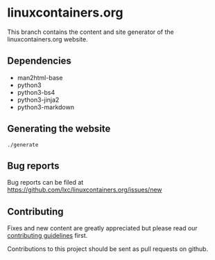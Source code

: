 # linuxcontainers.org

This branch contains the content and site generator of the
linuxcontainers.org website.

## Dependencies

 * man2html-base
 * python3
 * python3-bs4
 * python3-jinja2
 * python3-markdown

## Generating the website

    ./generate

## Bug reports

Bug reports can be filed at https://github.com/lxc/linuxcontainers.org/issues/new

## Contributing

Fixes and new content are greatly appreciated but please read our
[contributing guidelines](CONTRIBUTING.md) first.

Contributions to this project should be sent as pull requests on github.
